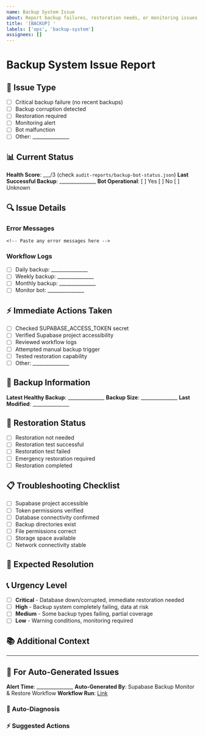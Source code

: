 ```yaml
---
name: Backup System Issue
about: Report backup failures, restoration needs, or monitoring issues
title: '[BACKUP] '
labels: ['ops', 'backup-system']
assignees: []
---
```


# Backup System Issue Report

## 🚨 Issue Type
- [ ] Critical backup failure (no recent backups)
- [ ] Backup corruption detected
- [ ] Restoration required
- [ ] Monitoring alert
- [ ] Bot malfunction
- [ ] Other: _______________

## 📊 Current Status
**Health Score**: ___/3 (check `audit-reports/backup-bot-status.json`)
**Last Successful Backup**: _______________
**Bot Operational**: [ ] Yes [ ] No [ ] Unknown

## 🔍 Issue Details
<!-- Describe the issue in detail -->

### Error Messages
```
<!-- Paste any error messages here -->
```

### Workflow Logs
<!-- Link to failed workflow runs -->
- [ ] Daily backup: _______________
- [ ] Weekly backup: _______________  
- [ ] Monthly backup: _______________
- [ ] Monitor bot: _______________

## ⚡ Immediate Actions Taken
- [ ] Checked SUPABASE_ACCESS_TOKEN secret
- [ ] Verified Supabase project accessibility
- [ ] Reviewed workflow logs
- [ ] Attempted manual backup trigger
- [ ] Tested restoration capability
- [ ] Other: _______________

## 💾 Backup Information
**Latest Healthy Backup**: _______________
**Backup Size**: _______________
**Last Modified**: _______________

## 🔄 Restoration Status
- [ ] Restoration not needed
- [ ] Restoration test successful
- [ ] Restoration test failed
- [ ] Emergency restoration required
- [ ] Restoration completed

## 📋 Troubleshooting Checklist
- [ ] Supabase project accessible
- [ ] Token permissions verified
- [ ] Database connectivity confirmed
- [ ] Backup directories exist
- [ ] File permissions correct
- [ ] Storage space available
- [ ] Network connectivity stable

## 🎯 Expected Resolution
<!-- What outcome do you expect? -->

## 📞 Urgency Level
- [ ] **Critical** - Database down/corrupted, immediate restoration needed
- [ ] **High** - Backup system completely failing, data at risk
- [ ] **Medium** - Some backup types failing, partial coverage
- [ ] **Low** - Warning conditions, monitoring required

## 📚 Additional Context
<!-- Any additional information that might be helpful -->

---

## 🤖 For Auto-Generated Issues
**Alert Time**: _______________
**Auto-Generated By**: Supabase Backup Monitor & Restore Workflow
**Workflow Run**: [Link](_______________)

### 🔧 Auto-Diagnosis
<!-- For bot-generated issues, detailed diagnosis will be included here -->

### ⚡ Suggested Actions
<!-- Bot will provide specific troubleshooting steps here -->